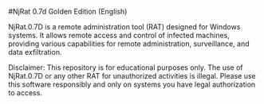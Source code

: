 #NjRat 0.7d Golden Edition (English)

NjRat.0.7D is a remote administration tool (RAT) designed for Windows systems. It allows remote access and control of infected machines,
providing various capabilities for remote administration, surveillance, and data exfiltration.

Disclaimer: This repository is for educational purposes only. The use of NjRat.0.7D or any other RAT for unauthorized activities is illegal.
Please use this software responsibly and only on systems you have legal authorization to access.
